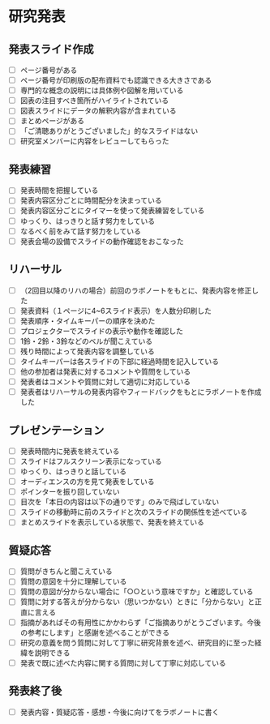 # 研究発表

## 発表スライド作成

* [ ] ページ番号がある
* [ ] ページ番号が印刷版の配布資料でも認識できる大きさである
* [ ] 専門的な概念の説明には具体例や図解を用いている
* [ ] 図表の注目すべき箇所がハイライトされている
* [ ] 図表スライドにデータの解釈内容が含まれている
* [ ] まとめページがある
* [ ] 「ご清聴ありがとうございました」的なスライドはない
* [ ] 研究室メンバーに内容をレビューしてもらった

## 発表練習

* [ ] 発表時間を把握している
* [ ] 発表内容区分ごとに時間配分を決まっている
* [ ] 発表内容区分ごとにタイマーを使って発表練習をしている
* [ ] ゆっくり、はっきりと話す努力をしている
* [ ] なるべく前をみて話す努力をしている
* [ ] 発表会場の設備でスライドの動作確認をおこなった

## リハーサル

* [ ] （2回目以降のリハの場合）前回のラボノートをもとに、発表内容を修正した
* [ ] 発表資料（１ページに4~6スライド表示）を人数分印刷した
* [ ] 発表順序・タイムキーパーの順序を決めた
* [ ] プロジェクターでスライドの表示や動作を確認した
* [ ] 1鈴・2鈴・3鈴などのベルが聞こえている
* [ ] 残り時間によって発表内容を調整している
* [ ] タイムキーパーは各スライドの下部に経過時間を記入している
* [ ] 他の参加者は発表に対するコメントや質問をしている
* [ ] 発表者はコメントや質問に対して適切に対応している
* [ ] 発表者はリハーサルの発表内容やフィードバックをもとにラボノートを作成した

## プレゼンテーション

* [ ] 発表時間内に発表を終えている
* [ ] スライドはフルスクリーン表示になっている
* [ ] ゆっくり、はっきりと話している
* [ ] オーディエンスの方を見て発表をしている
* [ ] ポインターを振り回していない
* [ ] 目次を「本日の内容は以下の通りです」のみで飛ばしていない
* [ ] スライドの移動時に前のスライドと次のスライドの関係性を述べている
* [ ] まとめスライドを表示している状態で、発表を終えている

## 質疑応答

* [ ] 質問がきちんと聞こえている
* [ ] 質問の意図を十分に理解している
* [ ] 質問の意図が分からない場合に「○○という意味ですか」と確認している
* [ ] 質問に対する答えが分からない（思いつかない）ときに「分からない」と正直に言える
* [ ] 指摘があればその有用性にかかわらず「ご指摘ありがとうございます。今後の参考にします」と感謝を述べることができる
* [ ] 研究の意義を問う質問に対して丁寧に研究背景を述べ、研究目的に至った経緯を説明できる
* [ ] 発表で既に述べた内容に関する質問に対して丁寧に対応している

## 発表終了後

* [ ] 発表内容・質疑応答・感想・今後に向けてをラボノートに書く

